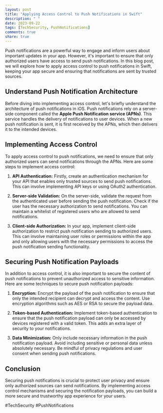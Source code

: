```yaml
---
layout: post
title: "Applying Access Control to Push Notifications in Swift"
description: " "
date: 2023-09-22
tags: [TechSecurity, PushNotifications]
comments: true
share: true
---
```


Push notifications are a powerful way to engage and inform users about important updates in your app. However, it's important to ensure that only authorized users have access to send push notifications. In this blog post, we will explore how to apply access control to push notifications in Swift, keeping your app secure and ensuring that notifications are sent by trusted sources.

## Understand Push Notification Architecture

Before diving into implementing access control, let's briefly understand the architecture of push notifications in iOS. Push notifications rely on a server-side component called the **Apple Push Notification service (APNs)**. This service handles the delivery of notifications to user devices. When a new push notification is sent, it is first received by the APNs, which then delivers it to the intended devices. 

## Implementing Access Control

To apply access control to push notifications, we need to ensure that only authorized users can send notifications through the APNs. Here are some steps to implement access control:

1. **API Authentication:** Firstly, create an authentication mechanism for your API that enables only trusted sources to send push notifications. This can involve implementing API keys or using OAuth2 authentication.

2. **Server-side Validation:** On the server-side, validate the request from the authenticated user before sending the push notification. Check if the user has the necessary authorization to send notifications. You can maintain a whitelist of registered users who are allowed to send notifications.

3. **Client-side Authorization:** In your app, implement client-side authorization to restrict push notification sending to authorized users. This can involve maintaining user roles or permissions within the app and only allowing users with the necessary permissions to access the push notification sending functionality.

## Securing Push Notification Payloads

In addition to access control, it is also important to secure the content of push notifications to prevent unauthorized access to sensitive information. Here are some techniques to secure push notification payloads:

1. **Encryption:** Encrypt the payload of the push notification to ensure that only the intended recipient can decrypt and access the content. Use encryption algorithms such as AES or RSA to secure the payload data.

2. **Token-based Authentication:** Implement token-based authentication to ensure that the push notification payload can only be accessed by devices registered with a valid token. This adds an extra layer of security to your notifications.

3. **Data Minimization:** Only include necessary information in the push notification payload. Avoid including sensitive or personal data unless absolutely necessary. Be mindful of privacy regulations and user consent when sending push notifications.

## Conclusion

Securing push notifications is crucial to protect user privacy and ensure only authorized sources can send notifications. By implementing access control mechanisms and securing the notification payloads, you can build a more secure and trustworthy app experience for your users.

#TechSecurity #PushNotifications